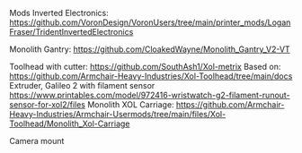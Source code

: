 

Mods
Inverted Electronics: https://github.com/VoronDesign/VoronUsers/tree/main/printer_mods/LoganFraser/TridentInvertedElectronics

Monolith Gantry: https://github.com/CloakedWayne/Monolith_Gantry_V2-VT

Toolhead with cutter: https://github.com/SouthAsh1/Xol-metrix
Based on: https://github.com/Armchair-Heavy-Industries/Xol-Toolhead/tree/main/docs
Extruder, Galileo 2 with filament sensor https://www.printables.com/model/972416-wristwatch-g2-filament-runout-sensor-for-xol2/files
Monolith XOL Carriage: https://github.com/Armchair-Heavy-Industries/Armchair-Usermods/tree/main/files/Xol-Toolhead/Monolith_Xol-Carriage

Camera mount




